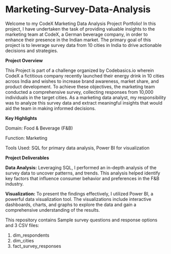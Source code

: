 # Marketing-Survey-Data-Analysis

Welcome to my CodeX Marketing Data Analysis Project Portfolio! In this project, I have undertaken the task of providing valuable insights to the marketing team at CodeX,  a German beverage company, in order to enhance their presence in the Indian market. The primary goal of this project is to leverage survey data from 10 cities in India to drive actionable decisions and strategies.

**Project Overview**

This Project is part of a challenge organized by Codebasics.io wherein CodeX a fictitious company recently launched their energy drink in 10 cities across India and wishes to increase brand awareness, market share, and product development. To achieve these objectives, the marketing team conducted a comprehensive survey, collecting responses from 10,000 individuals in the target cities. As a marketing data analyst, my responsibility was to analyze this survey data and extract meaningful insights that would aid the team in making informed decisions.

**Key Highlights**

Domain: Food & Beverage (F&B)

Function: Marketing

Tools Used: SQL for primary data analysis, Power BI for visualization

**Project Deliverables**

**Data Analysis:** Leveraging SQL, I performed an in-depth analysis of the survey data to uncover patterns, and trends. This analysis helped identify key factors that influence consumer behavior and preferences in the F&B industry.

**Visualization:** To present the findings effectively, I utilized Power BI, a powerful data visualization tool. The visualizations include interactive dashboards, charts, and graphs to explore the data and gain a comprehensive understanding of the results.


This repository contains Sample survey questions and response options and 3 CSV files:
1. dim_respondents
2. dim_cities
3. fact_survey_responses
